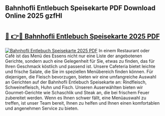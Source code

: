 ## Bahnhofli Entlebuch Speisekarte PDF Download Online 2025 gzfHl

# <h2><a href="http://gc8dfrq.nevu.top/?p=Bahnhofli+Entlebuch+Speisekarte">🔗 👉🔴 Bahnhofli Entlebuch Speisekarte 2025 PDF</a></h2>

[![Bahnhofli Entlebuch Speisekarte 2025 PDF](https://i.imgur.com/dBaPXMq.png)](http://gc8dfrq.nevu.top/?p=Bahnhofli+Entlebuch+Speisekarte)
In einem Restaurant oder Café ist das Menü des Essens nicht nur eine Liste der angebotenen Gerichte, sondern auch eine Gelegenheit für Sie, etwas zu finden, das für Ihren Geschmack köstlich und passend ist. Unsere Cafeteria bietet leichte und frische Salate, die Sie im speziellen Menübereich finden können. Für diejenigen, die Fleisch bevorzugen, bieten wir eine umfangreiche Auswahl an Gerichten auf der Bahnhofli Entlebuch Speisekarte an: Rindfleisch, Schweinefleisch, Huhn und Fisch. Unseren Auserwählten bieten wir Gourmet-Gerichte wie Schaschlik und Steak an, die bei frischem Feuer zubereitet werden. Wenn es Ihnen schwer fällt, eine Menüauswahl zu treffen, ist unser Team bereit, Ihnen zu helfen und Ihnen einen komfortablen und angenehmen Service zu bieten.
